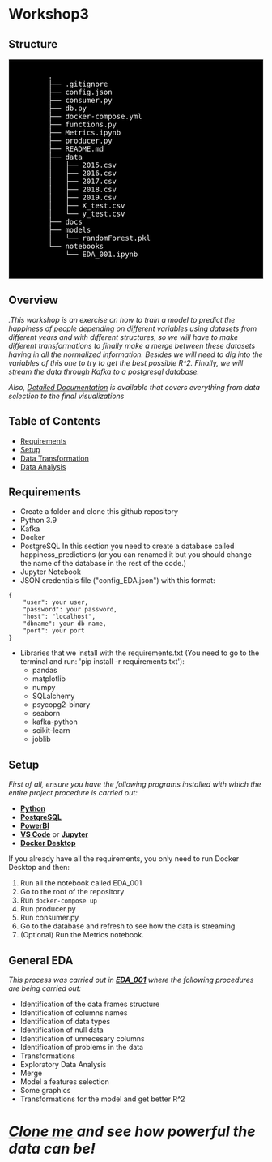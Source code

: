 # Workshop3
## Structure ##
<div style="background-color: #000000;font-size: 14px ;color: #FFFFFF; padding: 10px; border: 1px solid #ccc">
    <pre>
        .
        ├── .gitignore
        ├── config.json
        ├── consumer.py
        ├── db.py
        ├── docker-compose.yml
        ├── functions.py
        ├── Metrics.ipynb
        ├── producer.py
        ├── README.md
        ├── data
        │   ├── 2015.csv
        │   ├── 2016.csv
        │   ├── 2017.csv
        │   ├── 2018.csv
        │   ├── 2019.csv
        │   ├── X_test.csv
        │   └── y_test.csv
        ├── docs
        ├── models
        │   └── randomForest.pkl
        └── notebooks
            └── EDA_001.ipynb

</div>

## Overview ##
_.This workshop is an exercise on how to train a model to predict the happiness of people depending on different variables using datasets from different years and with different structures, so we will have to make different transformations to finally make a merge between these datasets having in all the normalized information._
_Besides we will need to dig into the variables of this one to try to get the best possible R^2._
_Finally, we will stream the data through Kafka to a postgresql database._

_Also, *[Detailed Documentation](https://github.com/juancbuitrago/Workshop3/blob/main/docs/documentation.pdf)* is available that covers everything from data selection to the final visualizations_

## Table of Contents ##
- [Requirements](#requirements)
- [Setup](#setup)
- [Data Transformation](#data-transformation)
- [Data Analysis](#exploratory-data-analysis)

## Requirements <a name="requirements"></a> ##
- Create a folder and clone this github repository
- Python 3.9
- Kafka
- Docker
- PostgreSQL
In this section you need to create a database called happiness_predictions (or you can renamed it but you should change the name of the database in the rest of the code.)
- Jupyter Notebook
- JSON credentials file ("config_EDA.json") with this format:
 
```
{
    "user": your user,
    "password": your password,
    "host": "localhost",
    "dbname": your db name,
    "port": your port
}

``` 

- Libraries that we install with the requirements.txt (You need to go to the terminal and run: 'pip install -r requirements.txt'):
    - pandas
    - matplotlib
    - numpy
    - SQLalchemy
    - psycopg2-binary
    - seaborn
    - kafka-python
    - scikit-learn
    - joblib

## Setup <a name="setup"></a> ##
_First of all, 
ensure you have the following programs installed with which the entire project procedure is carried out:_

   - **[Python](https://www.python.org)**
   - **[PostgreSQL](https://www.postgresql.org/download/)**
   - **[PowerBI](https://powerbi.microsoft.com/es-es/downloads/)**
   - **[VS Code](https://code.visualstudio.com/download)** or **[Jupyter](https://jupyter.org/install)**
   - **[Docker Desktop](https://www.docker.com/products/docker-desktop/)**

If you already have all the requirements, you only need to run Docker Desktop and then:
1. Run all the notebook called EDA_001
2. Go to the root of the repository
3. Run `docker-compose up`
4. Run producer.py
5. Run consumer.py
6. Go to the database and refresh to see how the data is streaming
7. (Optional) Run the Metrics notebook.

## General EDA <a name="data-transformation"></a> ##

 _This process was carried out in **[EDA_001](https://github.com/juancbuitrago/Workshop3/blob/main/notebooks/EDA_001.ipynb)** where the following procedures are being carried out:_

- Identification of the data frames structure
- Identification of columns names
- Identification of data types
- Identification of null data
- Identification of unnecesary columns
- Identification of problems in the data
- Transformations
- Exploratory Data Analysis
- Merge
- Model a features selection
- Some graphics
- Transformations for the model and get better R^2
 

 # _[Clone me](https://github.com/juancbuitrago/Workshop3.git) and see how powerful the data can be!_


